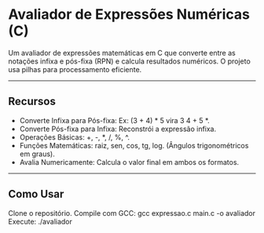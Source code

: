 # Avaliador de Expressões Numéricas (C)
Um avaliador de expressões matemáticas em C que converte entre as notações infixa e pós-fixa (RPN) e calcula resultados numéricos. O projeto usa pilhas para processamento eficiente.

----
## Recursos
* Converte Infixa para Pós-fixa: Ex: (3 + 4) * 5 vira 3 4 + 5 *.
* Converte Pós-fixa para Infixa: Reconstrói a expressão infixa.
* Operações Básicas: +, -, *, /, %, ^.
* Funções Matemáticas: raiz, sen, cos, tg, log. (Ângulos trigonométricos em graus).
* Avalia Numericamente: Calcula o valor final em ambos os formatos.

---
## Como Usar
Clone o repositório.
Compile com GCC: gcc expressao.c main.c -o avaliador
Execute: ./avaliador
